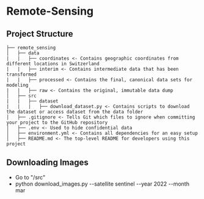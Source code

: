 # Remote-Sensing

## Project Structure

```
├── remote_sensing
│   ├── data
|   |   ├── coordinates <- Contains geographic coordinates from different locations in Switzerland
|   |   ├── interim <- Contains intermediate data that has been transformed
|   |   ├── processed <- Contains the final, canonical data sets for modeling
|   |   ├── raw <- Contains the original, immutable data dump
│   ├── src
|   |   ├── dataset 
|   |   |   ├── download_dataset.py <- Contains scripts to download the dataset or access dataset from the data folder
│   ├── .gitignore <- Tells Git which files to ignore when committing your project to the GitHub repository
│   ├── .env <- Used to hide confidential data
│   ├── environment.yml <- Contains all dependencies for an easy setup
│   ├── README.md <- The top-level README for developers using this project
```

## Downloading Images
- Go to "/src"
- python download_images.py --satellite sentinel --year 2022 --month mar

